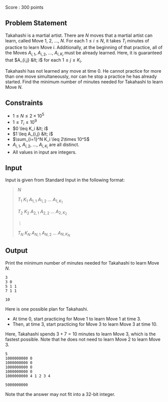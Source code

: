 Score : $300$ points

## Problem Statement

Takahashi is a martial artist.
There are $N$ moves that a martial artist can learn, called Move $1$, $2$, $\ldots$, $N$.
For each $1 \leq i \leq N$, it takes $T_i$ minutes of practice to learn Move $i$.
Additionally, at the beginning of that practice, all of the Moves $A_{i,1}$, $A_{i,2}$, $\ldots$, $A_{i,K_i}$ must be already learned.
Here, it is guaranteed that $A_{i,j} &lt; i$ for each $1 \leq j \leq K_i$.

Takahashi has not learned any move at time $0$.
He cannot practice for more than one move simultaneously, nor can he stop a practice he has already started.
Find the minimum number of minutes needed for Takahashi to learn Move $N$.

## Constraints

- $1 \leq N \leq 2\times 10^5$
- $1 \leq T_i \leq 10^9$
- $0 \leq K_i &lt; i$
- $1 \leq A_{i,j} &lt; i$
- $\sum_{i=1}^N K_i \leq 2\times 10^5$
- $A_{i,1}$, $A_{i,2}$, $\ldots$, $A_{i,K_i}$ are all distinct.
- All values in input are integers.

## Input

Input is given from Standard Input in the following format:

> $N$
> 
> $T_1$ $K_1$ $A_{1,1}$ $A_{1,2}$ $\ldots$ $A_{1,K_1}$
> 
> $T_2$ $K_2$ $A_{2,1}$ $A_{2,2}$ $\ldots$ $A_{2,K_2}$
> 
> $\vdots$
> 
> $T_N$ $K_N$ $A_{N,1}$ $A_{N,2}$ $\ldots$ $A_{N,K_N}$

## Output

Print the minimum number of minutes needed for Takahashi to learn Move $N$.

```input1
3
3 0
5 1 1
7 1 1
```

```output1
10
```

Here is one possible plan for Takahashi.

- At time $0$, start practicing for Move $1$ to learn Move $1$ at time $3$.
- Then, at time $3$, start practicing for Move $3$ to learn Move $3$ at time $10$.

Here, Takahashi spends $3+7=10$ minutes to learn Move $3$, which is the fastest possible.
Note that he does not need to learn Move $2$ to learn Move $3$.

```input2
5
1000000000 0
1000000000 0
1000000000 0
1000000000 0
1000000000 4 1 2 3 4
```

```output2
5000000000
```

Note that the answer may not fit into a $32$-bit integer.